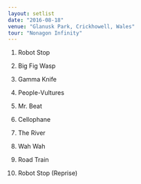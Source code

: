 ```yaml
---
layout: setlist
date: "2016-08-18"
venue: "Glanusk Park, Crickhowell, Wales"
tour: "Nonagon Infinity"
---
```



 1. Robot Stop

 2. Big Fig Wasp

 3. Gamma Knife

 4. People-Vultures

 5. Mr. Beat

 6. Cellophane

 7. The River

 8. Wah Wah

 9. Road Train

10. Robot Stop
    (Reprise)
